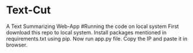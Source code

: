 # Text-Cut
A Text Summarizing Web-App
#Running the code on local system
First download this repo to local system.
Install packages mentioned in requirements.txt using pip.
Now run app.py file.
Copy the IP and paste it in browser.
